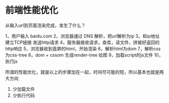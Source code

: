 # 前端性能优化

从输入url到页面渲染完成，发生了什么？

1，用户输入 baidu.com
2，浏览器通过 DNS 解析，把url解析为ip
3，和ip地址建立TCP链接  发送http请求
4，服务器接收请求，查库，读文件，拼接好返回的http响应
5，浏览器收到首屏的html，开始渲染
6，解析html为dom
7，解析css为css-tree
8，dom + cssom 生成render-tree 绘图
9，加载script的js文件
10，执行js

所谓的性能优化，就是以上的步骤加在一起，时间尽可能的短，所以基本也就是两大方向
1. 少加载文件
2. 少执行代码